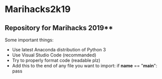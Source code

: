 # Marihacks2k19
## Repository for Marihacks 2019**

Some important things:
- Use latest Anaconda distribution of Python 3
- Use Visual Studio Code (recommanded)
- Try to properly format code (readable plz)
- Add this to the end of any file you want to import:
if __name__ == "__main__":
    pass
    


